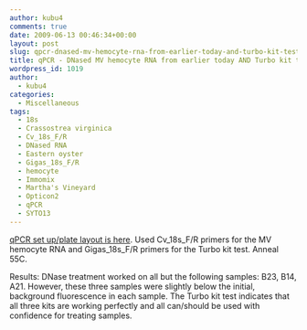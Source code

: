 ```yaml
---
author: kubu4
comments: true
date: 2009-06-13 00:46:34+00:00
layout: post
slug: qpcr-dnased-mv-hemocyte-rna-from-earlier-today-and-turbo-kit-test
title: qPCR - DNased MV hemocyte RNA from earlier today AND Turbo kit test
wordpress_id: 1019
author:
  - kubu4
categories:
  - Miscellaneous
tags:
  - 18s
  - Crassostrea virginica
  - Cv_18s_F/R
  - DNased RNA
  - Eastern oyster
  - Gigas_18s_F/R
  - hemocyte
  - Immomix
  - Martha's Vineyard
  - Opticon2
  - qPCR
  - SYTO13
---
```


[qPCR set up/plate layout is here](http://eagle.fish.washington.edu/Arabidopsis/Notebook%20Workup%20Files/20090612-01.jpg). Used Cv_18s_F/R primers for the MV hemocyte RNA and Gigas_18s_F/R primers for the Turbo kit test. Anneal 55C.

Results: DNase treatment worked on all but the following samples: B23, B14, A21. However, these three samples were slightly below the initial, background fluorescence in each sample. The Turbo kit test indicates that all three kits are working perfectly and all can/should be used with confidence for treating samples.
